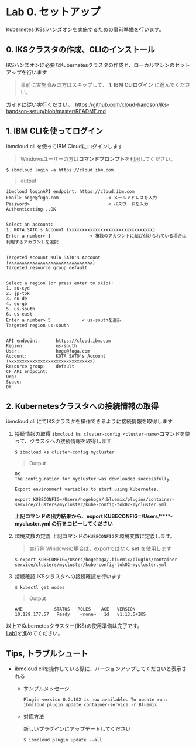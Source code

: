 # Lab 0. セットアップ
Kubernetes(K8s)ハンズオンを実施するための事前準備を行います。

## 0. IKSクラスタの作成、CLIのインストール
IKSハンズオンに必要なKubernetesクラスタの作成と、ローカルマシンのセットアップを行います

> 事前に実施済みの方はスキップして、 **1. IBM CLIログイン** に進んでください。

ガイドに従い実行ください。　https://github.com/cloud-handson/iks-handson-setup/blob/master/README.md


## 1. IBM CLIを使ってログイン
ibmcloud cli を使ってIBM Cloudにログインします

> Windowsユーザーの方は**コマンドプロンプト**を利用してください。

```
$ ibmcloud login -a https://cloud.ibm.com
```

> output
```
ibmcloud loginAPI endpoint: https://cloud.ibm.com
Email> hoge@fuga.com                   < メールアドレスを入力
Password>                              < パスワードを入力
Authenticating...OK


Select an account:
1. KOTA SATO's Account (xxxxxxxxxxxxxxxxxxxxxxxxxxxxxxxx)
Enter a number> 1               < 複数のアカウントに結び付けられている場合は利用するアカウントを選択


Targeted account KOTA SATO's Account (xxxxxxxxxxxxxxxxxxxxxxxxxxxxxxxx)
Targeted resource group default


Select a region (or press enter to skip):
1. au-syd
2. jp-tok
3. eu-de
4. eu-gb
5. us-south
6. us-east
Enter a number> 5            < us-southを選択
Targeted region us-south


API endpoint:      https://cloud.ibm.com
Region:            us-south
User:              hoge@fuga.com
Account:           KOTA SATO's Account (xxxxxxxxxxxxxxxxxxxxxxxxxxxxxxxx)
Resource group:    default
CF API endpoint:
Org:
Space:
OK
```


## 2. Kubernetesクラスタへの接続情報の取得
ibmcloud cli にてIKSクラスタを操作できるように接続情報を取得します

1. 接続情報の取得
    `ibmcloud ks cluster-config <cluster-name>`コマンドを使って、クラスタへの接続情報を取得します

    ```
    $ ibmcloud ks cluster-config mycluster
    ```

    > Output
    ```
    OK
    The configuration for mycluster was downloaded successfully.

    Export environment variables to start using Kubernetes.

    export KUBECONFIG=/Users/hogehoga/.bluemix/plugins/container-service/clusters/mycluster/kube-config-tok02-mycluster.yml
    ```

    **上記コマンドの出力結果から、export KUBECONFIG=/Users/********-mycluster.yml の行をコピーしてください**

2. 環境変数の定義
    上記コマンドの`KUBECONFIG`を環境変数に定義します。

    > 実行例
    > Windowsの場合は，exportではなく **set** を使用します
    ```
    $ export KUBECONFIG=/Users/hogehoga/.bluemix/plugins/container-service/clusters/mycluster/kube-config-tok02-mycluster.yml
    ```


3. 接続確認
    IKSクラスタへの接続確認を行います

    ```
    $ kubectl get nodes
    ```

    > Output
    ```
    AME            STATUS   ROLES    AGE   VERSION
    10.129.177.57   Ready    <none>   1d   v1.13.5+IKS
    ```

以上でKubernetesクラスター(IKS)の使用準備は完了です。  
[Lab1](../Lab1)を進めてください。


## Tips, トラブルシュート
* ibmcloud cliを操作している際に、バージョンアップしてくださいと表示される
    * サンプルメッセージ
        ```
        Plugin version 0.2.102 is now available. To update run: ibmcloud plugin update container-service -r Bluemix
        ```
    * 対応方法
  
        新しいプラグインにアップデートしてください
        ```
        $ ibmcloud plugin update --all
        ```
